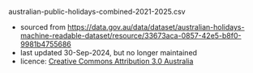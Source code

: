 australian-public-holidays-combined-2021-2025.csv
 - sourced from https://data.gov.au/data/dataset/australian-holidays-machine-readable-dataset/resource/33673aca-0857-42e5-b8f0-9981b4755686
 - last updated 30-Sep-2024, but no longer maintained
 - licence: [Creative Commons Attribution 3.0 Australia](http://creativecommons.org/licenses/by/3.0/au/)